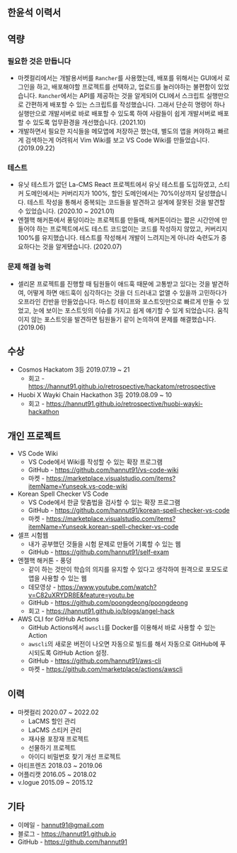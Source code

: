 ## 한윤석 이력서

## 역량

### 필요한 것은 만듭니다

* 마켓컬리에서는 개발용서버를 `Rancher`를 사용했는데, 배포를 위해서는 GUI에서 로그인을 하고, 배포해야할 프로젝트를 선택하고, 업로드를 눌러야하는 불편함이 있었습니다. `Rancher`에서는 API를 제공하는 것을 알게되어 CLI에서 스크립트 실행만으로 간편하게 배포할 수 있는 스크립트를 작성했습니다. 그래서 단순히 명령어 하나 실행만으로 개발서버로 바로 배포할 수 있도록 하여 사람들이 쉽게 개발서버로 배포할 수 있도록 업무환경을 개선했습니다. (2021.10)
* 개발하면서 필요한 지식들을 메모앱에 저장하곤 했는데, 별도의 앱을 켜야하고 빠르게 검색하는게 어려워서 Vim Wiki를 보고 VS Code Wiki를 만들었습니다. (2019.09.22)

### 테스트

* 유닛 테스트가 없던 La-CMS React 프로젝트에서 유닛 테스트를 도입하였고, 스티커 도메인에서는 커버리지가 100%, 할인 도메인에서는 70%이상까지 달성했습니다. 테스트 작성을 통해서 중복되는 코드들을 발견하고 설계에 잘못된 것을 발견할 수 있었습니다. (2020.10 ~ 2021.01)
* 엔젤핵 해커톤에서 풍덩이라는 프로젝트를 만들때, 해커톤이라는 짧은 시간안에 만들어야 하는 프로젝트에서도 테스트 코드없이는 코드를 작성하지 않았고, 커버리지 100%를 유지했습니다. 테스트를 작성해서 개발이 느려지는게 아니라 숙련도가 중요하다는 것을 알게됐습니다. (2020.07)

### 문제 해결 능력

* 셀리몬 프로젝트를 진행할 때 팀원들이 애드훅 때문에 고통받고 있다는 것을 발견하여, 어떻게 하면 애드훅이 심각하다는 것을 더 드러내고 없앨 수 있을까 고민하다가 오프라인 칸반을 만들었습니다. 마스킹 테이프와 포스트잇만으로 빠르게 만들 수 있었고, 눈에 보이는 포스트잇의 이슈를 가지고 쉽게 얘기할 수 있게 되었습니다. 움직이지 않는 포스트잇을 발견하면 팀원들기 같이 논의하여 문제를 해결했습니다. (2019.06)

## 수상

* Cosmos Hackatom 3등 2019.07.19 ~ 21
  * 회고 - https://hannut91.github.io/retrospective/hackatom/retrospective
* Huobi X Wayki Chain Hackathon 3등 2019.08.09 ~ 10
  * 회고 - https://hannut91.github.io/retrospective/huobi-wayki-hackathon

## 개인 프로젝트

* VS Code Wiki
  * VS Code에서 Wiki를 작성할 수 있는 확장 프로그램
  * GitHub - https://github.com/hannut91/vs-code-wiki
  * 마켓 - https://marketplace.visualstudio.com/items?itemName=Yunseok.vs-code-wiki
* Korean Spell Checker VS Code
  * VS Code에서 한글 맞춤법을 검사할 수 있는 확장 프로그램
  * GitHub - https://github.com/hannut91/korean-spell-checker-vs-code
  * 마켓 - https://marketplace.visualstudio.com/items?itemName=Yunseok.korean-spell-checker-vs-code
* 셀프 시험웹
  * 내가 공부했던 것들을 시험 문제로 만들어 기록할 수 있는 웹
  * GitHub - https://github.com/hannut91/self-exam
* 엔젤핵 해커톤 - 풍덩
  * 같이 하는 것만이 학습의 의지를 유지할 수 있다고 생각하여 원격으로 포모도로앱을 사용할 수 있는 웹
  * 데모영상 - https://www.youtube.com/watch?v=C82uXRYDR8E&feature=youtu.be
  * GitHub - https://github.com/poongdeong/poongdeong
  * 회고 - https://hannut91.github.io/blogs/angel-hack
* AWS CLI for GitHub Actions
  * GitHub Actions에서 `awscli`를 Docker를 이용해서 바로 사용할 수 있는 Action
  * `awscli`의 새로운 버전이 나오면 자동으로 빌드를 해서 자동으로 GitHub에 푸시되도록 GitHub Action 설정.
  * GitHub - https://github.com/hannut91/aws-cli
  * 마켓 - https://github.com/marketplace/actions/awscli

## 이력

* 마켓컬리 2020.07 ~ 2022.02
  * LaCMS 할인 관리
  * LaCMS 스티커 관리
  * 재사용 포장재 프로젝트
  * 선물하기 프로젝트
  * 아이디 비밀번호 찾기 개선 프로젝트
* 아티프렌즈 2018.03 ~ 2019.06
* 어플리캣 2016.05 ~ 2018.02
* v.logue 2015.09 ~ 2015.12

## 기타

* 이메일 - hannut91@gmail.com
* 블로그 - https://hannut91.github.io
* GitHub - https://github.com/hannut91
